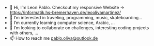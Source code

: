 - 👋 Hi, I’m Leon Pablo. Checkout my responsive Website -> https://informatik.hs-bremerhaven.de/leoolivamartinez/
- 👀 I’m interested in traveling, programming, music, skateboarding...
- 🌱 I’m currently learning computer science, Arabic, ...
- 💞️ I’m looking to collaborate on challenges, interesting coding projects with others, ...
- 📫 How to reach me pablo.oliva@outlook.de

<!---
calzonee/calzonee is a ✨ special ✨ repository because its `README.md` (this file) appears on your GitHub profile.
You can click the Preview link to take a look at your changes.
--->
